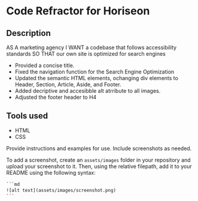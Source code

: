 # Code Refractor for Horiseon

## Description

AS A marketing agency
I WANT a codebase that follows accessibility standards
SO THAT our own site is optimized for search engines

- Provided a concise title.
- Fixed the navigation function for the Search Engine Optimization
- Updated the semantic HTML elements, ochanging div elements to Header, Section, Article, Aside, and Footer.
- Added decriptive and accesibble alt atrribute to all images.
- Adjusted the footer header to H4




## Tools used

- HTML
- CSS

Provide instructions and examples for use. Include screenshots as needed.

To add a screenshot, create an `assets/images` folder in your repository and upload your screenshot to it. Then, using the relative filepath, add it to your README using the following syntax:

    ```md
    ![alt text](assets/images/screenshot.png)
    ```


